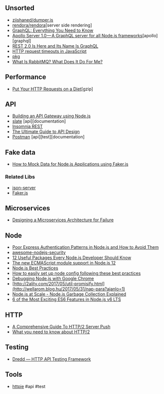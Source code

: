 ## Unsorted

- [ziishaned/dumper.js](https://github.com/ziishaned/dumper.js)
- [rendora/rendora](https://github.com/rendora/rendora)[server side rendering]
- [GraphQL: Everything You Need to Know](https://medium.com/@weblab_tech/graphql-everything-you-need-to-know-58756ff253d8)
- [Apollo Server 1.0 — A GraphQL server for all Node.js frameworks](https://dev-blog.apollodata.com/apollo-server-1-0-a-graphql-server-for-all-node-js-frameworks-2b37d3342f7c)[apollo][graphql]
- [REST 2.0 Is Here and Its Name Is GraphQL](https://www.sitepoint.com/rest-2-0-graphql/)
- [HTTP request timeouts in JavaScript](http://shuheikagawa.com/blog/2017/05/13/http-request-timeouts-in-javascript/)
- [pkg](https://github.com/zeit/pkg)
- [What Is RabbitMQ? What Does It Do For Me?](https://derickbailey.com/2016/10/12/what-is-rabbitmq-what-does-it-do-for-me/)

## Performance

- [Put Your HTTP Requests on a Diet](https://medium.com/axiomzenteam/put-your-http-requests-on-a-diet-3e1e52333014)[gzip]

## API

- [Building an API Gateway using Node.js](https://blog.risingstack.com/building-an-api-gateway-using-nodejs/)
- [slate](https://github.com/lord/slate) [api][documentation]
- [Insomnia REST](https://insomnia.rest)
- [The Ultimate Guide to API Design](https://blog.qmo.io/ultimate-guide-to-api-design/)
- [Postman](https://www.getpostman.com) [api][test][documentation]

## Fake data

- [How to Mock Data for Node.js Applications using Faker.js](https://hackernoon.com/how-to-mock-data-for-node-js-applications-using-faker-js-b1f4c0e78102)

### Related Libs

- [json-server](https://github.com/typicode/json-server)
- [Faker.js](https://github.com/marak/Faker.js/)

## Microservices

- [Designing a Microservices Architecture for Failure](https://blog.risingstack.com/designing-microservices-architecture-for-failure/)

## Node

- [Poor Express Authentication Patterns in Node.js and How to Avoid Them](https://www.lirantal.com/blog/poor-express-authentication-patterns-nodejs)
- [awesome-nodejs-security](https://github.com/lirantal/awesome-nodejs-security)
- [12 Useful Packages Every Node.js Developer Should Know](https://medium.com/better-programming/12-useful-packages-every-node-js-developer-should-know-2746db760e)
- [The new ECMAScript module support in Node.js 12](http://2ality.com/2019/04/nodejs-esm-impl.html)
- [Node.js Best Practices](https://github.com/i0natan/nodebestpractices)
- [How to easily set up node config following these best practices](http://codingsans.com/blog/node-config-best-practices)
- [Debugging Node.js with Google Chrome](https://medium.com/the-node-js-collection/debugging-node-js-with-google-chrome-4965b5f910f4)
- [http://2ality.com/2017/05/util-promisify.html](http://wellarom.blog.hu/2017/05/31/nap-para?ajanlo=1)
- [Node.js at Scale - Node.js Garbage Collection Explained](https://blog.risingstack.com/node-js-at-scale-node-js-garbage-collection/)
- [6 of the Most Exciting ES6 Features in Node.js v6 LTS](https://nodesource.com/blog/six-of-the-most-exciting-es6-features-in-node-js-v6-lts)

## HTTP

- [A Comprehensive Guide To HTTP/2 Server Push](https://www.smashingmagazine.com/2017/04/guide-http2-server-push/)
- [What you need to know about HTTP/2](https://web-crunch.com/what-you-need-to-know-about-http2/)

## Testing

- [Dredd — HTTP API Testing Framework](http://dredd.readthedocs.io/en/latest/)

## Tools

- [httpie](https://httpie.io) #api #test
